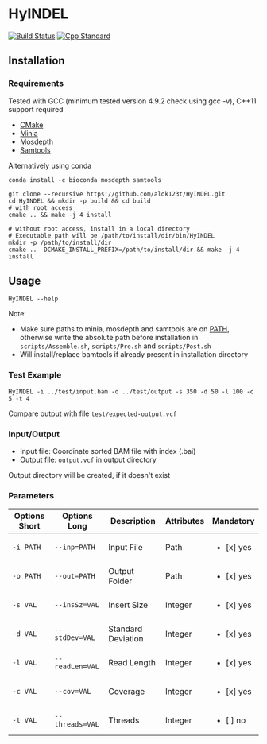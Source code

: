 # HyINDEL

[![Build Status](https://travis-ci.com/alok123t/HyINDEL.svg?token=4hAKK2irggAzvcM7yK4z&branch=master)](https://travis-ci.com/alok123t/HyINDEL)
[![Cpp Standard](https://img.shields.io/badge/C%2B%2B-11-blue.svg)](https://en.wikipedia.org/wiki/C%2B%2B11)

## Installation
### Requirements
Tested with GCC (minimum tested version 4.9.2 check using gcc -v), C++11 support required
* [CMake](https://cmake.org/download/)
* [Minia](https://github.com/GATB/minia#instructions)
* [Mosdepth](https://github.com/brentp/mosdepth#installation)
* [Samtools](https://github.com/samtools/samtools#building-samtools)

Alternatively using conda
```shell
conda install -c bioconda mosdepth samtools
```

```shell
git clone --recursive https://github.com/alok123t/HyINDEL.git
cd HyINDEL && mkdir -p build && cd build
# with root access
cmake .. && make -j 4 install

# without root access, install in a local directory
# Executable path will be /path/to/install/dir/bin/HyINDEL
mkdir -p /path/to/install/dir
cmake .. -DCMAKE_INSTALL_PREFIX=/path/to/install/dir && make -j 4 install
```

## Usage
```shell
HyINDEL --help
```

Note: 
* Make sure paths to minia, mosdepth and samtools are on [PATH](https://www.wikihow.com/Change-the-Path-Variable-in-Linux), otherwise write the absolute path before installation in `scripts/Assemble.sh`, `scripts/Pre.sh` and `scripts/Post.sh`
* Will install/replace bamtools if already present in installation directory

### Test Example
```shell
HyINDEL -i ../test/input.bam -o ../test/output -s 350 -d 50 -l 100 -c 5 -t 4
```
Compare output with file `test/expected-output.vcf`

### Input/Output
* Input file: Coordinate sorted BAM file with index (.bai)
* Output file: `output.vcf` in output directory

Output directory will be created, if it doesn't exist

### Parameters
| Options Short | Options Long | Description | Attributes | Mandatory |
| --- | --- | --- | --- | --- |
| `-i PATH` | `--inp=PATH` | Input File | Path | <ul><li>[x] yes</li></ul> |
| `-o PATH` | `--out=PATH` | Output Folder | Path | <ul><li>[x] yes</li></ul> |
| `-s VAL` | `--insSz=VAL` | Insert Size | Integer | <ul><li>[x] yes</li></ul> |
| `-d VAL` | `--stdDev=VAL` | Standard Deviation | Integer | <ul><li>[x] yes</li></ul> |
| `-l VAL` | `--readLen=VAL` | Read Length | Integer | <ul><li>[x] yes</li></ul> |
| `-c VAL` | `--cov=VAL` | Coverage | Integer | <ul><li>[x] yes</li></ul> |
| `-t VAL` | `--threads=VAL` | Threads | Integer | <ul><li>[ ] no</li></ul> |
